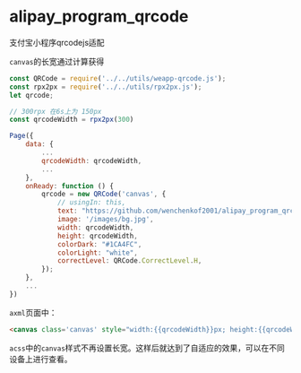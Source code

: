 # alipay_program_qrcode

支付宝小程序qrcodejs适配

`canvas`的长宽通过计算获得
```js
const QRCode = require('../../utils/weapp-qrcode.js');
const rpx2px = require('../../utils/rpx2px.js');
let qrcode;

// 300rpx 在6s上为 150px
const qrcodeWidth = rpx2px(300)

Page({
    data: {
        ...
        qrcodeWidth: qrcodeWidth,
        ...
    },
    onReady: function () {
        qrcode = new QRCode('canvas', {
            // usingIn: this,
            text: "https://github.com/wenchenkof2001/alipay_program_qrcode",
            image: '/images/bg.jpg',
            width: qrcodeWidth,
            height: qrcodeWidth,
            colorDark: "#1CA4FC",
            colorLight: "white",
            correctLevel: QRCode.CorrectLevel.H,
        });
    },
    ...
})
```

`axml`页面中：
```html
<canvas class='canvas' style="width:{{qrcodeWidth}}px; height:{{qrcodeWidth}}px;" id='canvas'></canvas>
```

`acss`中的`canvas`样式不再设置长宽。这样后就达到了自适应的效果，可以在不同设备上进行查看。
